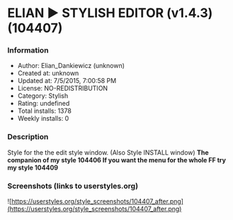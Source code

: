 # ELIAN ► STYLISH EDITOR (v1.4.3) (104407)

### Information
- Author: Elian_Dankiewicz (unknown)
- Created at: unknown
- Updated at: 7/5/2015, 7:00:58 PM
- License: NO-REDISTRIBUTION
- Category: Stylish
- Rating: undefined
- Total installs: 1378
- Weekly installs: 0


### Description
Style for the the edit style window. (Also Style INSTALL window)
<b>
The companion of my style 104406
If you want the menu for the whole FF try my style 104409 </b>


### Screenshots (links to userstyles.org)
![https://userstyles.org/style_screenshots/104407_after.png](https://userstyles.org/style_screenshots/104407_after.png)


